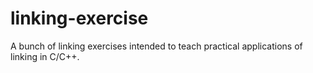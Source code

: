 # linking-exercise
A bunch of linking exercises intended to teach practical applications of linking in C/C++.
